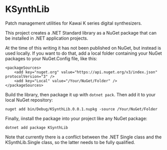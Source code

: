 # KSynthLib

Patch management utilities for Kawai K series digital synthesizers.

This project creates a .NET Standard library as a NuGet package
that can be installed in .NET application projects.

At the time of this writing it has not been published on NuGet, but 
instead is used locally. If you want to do that, add a local folder
containing your NuGet packages to your NuGet.Config file, like this:

    <packageSources>
        <add key="nuget.org" value="https://api.nuget.org/v3/index.json" protocolVersion="3" />
        <add key="Local" value="/Your/NuGet/Folder" />
    </packageSources>

Build the library, then package it up with `dotnet pack`. Then add it to your local
NuGet repository:

    nuget add bin/Debug/KSynthLib.0.0.1.nupkg -source /Your/NuGet/Folder

Finally, iinstall the package into your project like any NuGet package:

    dotnet add package KSynthLib

Note that currently there is a conflict between the .NET Single class
and the KSynthLib.Single class, so the latter needs to be fully qualified.

